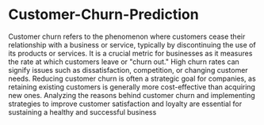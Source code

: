 # Customer-Churn-Prediction
Customer churn refers to the phenomenon where customers cease their relationship with a business or service, typically by discontinuing the use of its products or services. It is a crucial metric for businesses as it measures the rate at which customers leave or "churn out." High churn rates can signify issues such as dissatisfaction, competition, or changing customer needs. Reducing customer churn is often a strategic goal for companies, as retaining existing customers is generally more cost-effective than acquiring new ones. Analyzing the reasons behind customer churn and implementing strategies to improve customer satisfaction and loyalty are essential for sustaining a healthy and successful business
